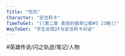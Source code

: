 ```yaml
---
Title: "兜风"
Character: "安洁莉卡"
TimeToGet: "[[第二章 美丽的翡翠公都#5 23晚]]"
WayToGet: "学生会馆2F与安洁莉卡对话"
---
```


#英雄传说/闪之轨迹/笔记/人物